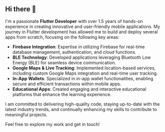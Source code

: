 ## Hi there 👋
I'm a passionate **Flutter Developer** with over 1.5 years of hands-on experience in creating innovative and user-friendly mobile applications. My journey in Flutter development has allowed me to build and deploy several apps from scratch, focusing on the following key areas:

- **Firebase Integration**: Expertise in utilizing Firebase for real-time database management, authentication, and cloud functions.
- **BLE Technology**: Developed applications leveraging Bluetooth Low Energy (BLE) for seamless device communication.
- **Google Maps & Live Tracking**: Implemented location-based services, including custom Google Maps integration and real-time user tracking.
- **In-App Wallets**: Specialized in in-app wallet functionalities, enabling secure and efficient transactions within mobile apps.
- **Educational Apps**: Created engaging and interactive educational platforms that enhance the learning experience.

I am committed to delivering high-quality code, staying up-to-date with the latest industry trends, and continually enhancing my skills to contribute to meaningful projects.

Feel free to explore my work and get in touch!

<!--
**Zohaib2233/Zohaib2233** is a ✨ _special_ ✨ repository because its `README.md` (this file) appears on your GitHub profile.

Here are some ideas to get you started:

- 🔭 I’m currently working on ...
- 🌱 I’m currently learning ...
- 👯 I’m looking to collaborate on ...
- 🤔 I’m looking for help with ...
- 💬 Ask me about ...
- 📫 How to reach me: ...
- 😄 Pronouns: ...
- ⚡ Fun fact: ...
-->
